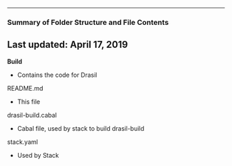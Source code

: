 --------------------------------------------------
### Summary of Folder Structure and File Contents
Last updated: April 17, 2019
--------------------------------------------------

**Build**
  - Contains the code for Drasil
 
README.md
  - This file

drasil-build.cabal
  - Cabal file, used by stack to build drasil-build

stack.yaml
  - Used by Stack